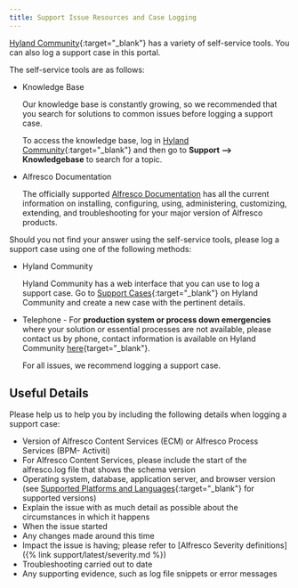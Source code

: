 ```yaml
---
title: Support Issue Resources and Case Logging
---
```


[Hyland Community](https://community.hyland.com){:target="_blank"} has a variety of self-service tools. You can also log a support case in this portal.

The self-service tools are as follows:

* Knowledge Base

    Our knowledge base is constantly growing, so we recommended that you search for solutions to common issues before logging a support case.

    To access the knowledge base, log in [Hyland Community](https://community.hyland.com){:target="_blank"} and then go to **Support --> Knowledgebase** to search for a topic.

* Alfresco Documentation

    The officially supported [Alfresco Documentation](https://docs.alfresco.com) has all the current information on installing, configuring, using, administering, customizing, extending, and troubleshooting for your major version of Alfresco products.

Should you not find your answer using the self-service tools, please log a support case using one of the following methods:

* Hyland Community

    Hyland Community has a web interface that you can use to log a support case. Go to [Support Cases](https://community.hyland.com/customer-portal/support-cases){:target="_blank"} on Hyland Community and create a new case with the pertinent details.

* Telephone - For **production system or process down emergencies** where your solution or essential processes are not available, please contact us by phone, contact information is available on Hyland Community [here](https://community.hyland.com/customer-portal/wiki/hyland-support/technical-support-phone-numbers){target="_blank"}.

    For all issues, we recommend logging a support case.

## Useful Details

Please help us to help you by including the following details when logging a support case:

* Version of Alfresco Content Services (ECM) or Alfresco Process Services (BPM- Activiti)
* For Alfresco Content Services, please include the start of the alfresco.log file that shows the schema version
* Operating system, database, application server, and browser version (see [Supported Platforms and Languages](https://www.alfresco.com/services/subscription/supported-platforms){:target="_blank"} for supported versions)
* Explain the issue with as much detail as possible about the circumstances in which it happens
* When the issue started
* Any changes made around this time
* Impact the issue is having; please refer to [Alfresco Severity definitions]({% link support/latest/severity.md %})
* Troubleshooting carried out to date
* Any supporting evidence, such as log file snippets or error messages
